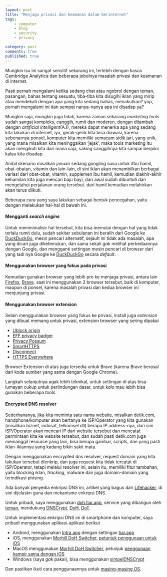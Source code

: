 ```yaml
---
layout: post
title: "Menjaga privasi dan keamanan dalam berinternet"
tags: 
    - computer
    - blog
    - security
    - privacy

category: post
comments: true
published: true
---
```


Mungkin isu ini sangat sensitif sekarang ini, terlebih dengan kasus Cambridge Analytica dan beberapa jebolnya masalah privasi dan keamanan di internet.

Pasti pernah mengalami ketika sedang chat atau ngobrol dengan teman, pasangan, bahas tentang sesuatu, tiba-tiba kita disugihi iklan yang mirip atau mendekati dengan apa yang kita sedang bahas, menakutkan? yup, pernah mengalami ini dan sempat nanya-nanya apa ini disadap ya?

<!--more-->

Mungkin saja, mungkin juga tidak, karena zaman sekarang *marketing tools* sudah sangat kompleks, canggih, rumit dan moderen, dengan ditambah dengan *artificial intelligent*(A.I), mereka dapat menerka apa yang sedang kita lakukan di internet, iya, gerak-gerik kita bisa diawasi, karena sebenarnya ponsel, komputer kita memiliki semacam sidik jari, yang unik, yang mana misalkan kita meninggalkan ‘jejak’, maka tools marketing itu akan mengikuti kita dari mana saja, saking canggihnya kita sampai berpikir kalau kita disadap.

Ambil skenario misalkan januari sedang googling susu untuk itbu hamil, obat-obatan, vitamin dan lain-lain, di sini iklan akan menambilkan berbagai variasi dari obat-obat, vitamin, supplemen ibu hamil, kemudian diakhir-akhir kehamilan kita juga mencari baju bayi, dari awal sudah dibuntuti dan mengetahui perjalanan orang tersebut. dari hamil kemudian melahirkan akan terus diikuti.

Beberapa cara yang saya lakukan sebagai bentuk pencegahan, yaitu dengan melakukan hal-hal di bawah ini.

#### Mengganti _search engine_
Untuk meminimalisir hal tersebut, kita bisa memulai dengan hal yang tidak terlalu rumit dulu, sudah sekitar sebulanan ini beralih dari Google ke [DuckDuckGo](https://duckduckgo.com/),  mesin pencari alternatif, sejauh ini tidak ada masalah, apa yang dicari juga diketemukan, dan sama sekali *gak* melihat perbedaannya dengan Google, dan mengganti settingan mesin pencari di browser dari yang tadi nya Google ke [DuckDuckGo](https://duckduckgo.com/) secara *default*.

#### Menggunakan browser yang fokus pada privasi
Kemudian gunakan browser yang lebih pro ke menjaga privasi, antara lain [Firefox](https://www.mozilla.org/en-US/firefox/new/), [Brave](https://brave.com/). saat ini menggunakan 2 browser tersebut, baik di komputer, maupun di ponsel, karena masalah privasi dan kedua browser ini menjunjung privasi.

#### Menggunakan browser extension
Selain menggunakan browser yang fokus ke privasi, install juga *extension* yang dibuat memang untuk privasi, extension browser yang sering dipakai

- [Ublock origin](https://addons.mozilla.org/en-US/firefox/addon/ublock-origin/)
- [EFF privacy badger](https://www.eff.org/privacybadger)
- [Privacy Possum](https://addons.mozilla.org/en-US/firefox/addon/privacy-possum/)
- [SmartHTTPS](https://addons.mozilla.org/en-US/firefox/addon/smart-https-revived/)
- [Disconnect](https://addons.mozilla.org/en-US/firefox/addon/disconnect/)
- [HTTPS Everywhere](https://addons.mozilla.org/en-US/firefox/addon/https-everywhere/)

Browser Extension di atas juga tersedia untuk Brave (karena Brave berasal dari kode sumber yang sama dengan Google Chrome).

Langkah selanjutnya agak lebih teknikal, untuk settingan di atas bisa lumayan cukup untuk perlindungan dasar, untuk *kalo* mau lebih bisa gunakan beberapa *tools*.

#### Encrypted DNS resolver
Sederhananya, jika kita meminta satu nama website, misalkan detik.com, handphone/komputer akan bertanya ke ISP/Operator yang kita gunakan (misalkan biznet, indosat, telkomsel dll) berapa IP address-nya, dari sini ISP/Operator akan mencari IP dari website tersebut dan mencatat permintaan kita ke website tersebut, dan sudah pasti detik.com juga memanggil resource yang lain, bisa berupa gambar, scripts, dan yang pasti iklan-iklannya yang kadang bikin sakit mata.

Dengan menggunakan encrypted dns resolver, request domain yang kita lakukan tersebut dienkrip, dan juga request kita tidak tercatat di ISP/Operator, tetapi melalui resolver ini, selain itu, memiliki fitur tambahan, yaitu blocking iklan, *tracking*, malware dan juga domain-domain yang terindikasi phising.

Ada banyak penyedia enkripsi DNS ini, artikel yang bagus dari [Lifehacker](https://lifehacker.com/how-to-boost-your-internet-security-with-dnscrypt-510386189), di sini dijelaskn guna dan mekanisme enkripsi DNS.

Untuk pribadi, saya menggunakan [doh.tiar.app](https://doh.tiar.app/), service yang dibangun oleh [teman](https://github.com/pengelana/blocklist/), mendukung [DNSCrypt](https://en.wikipedia.org/wiki/DNSCrypt), [DoH](https://en.wikipedia.org/wiki/DNS_over_HTTPS), [DoT](https://en.wikipedia.org/wiki/DNS_over_TLS).

Untuk implementasi enkripsi DNS ini di smartphone dan komputer, saya pribadi menggunakan aplikasi-aplikasi berikut
- Android, menggunakan [Intra app](https://play.google.com/store/apps/details) dengan settingan [tiar.app](https://github.com/pengelana/blocklist/wiki/DNS-over-HTTPS-(DoH)#android)
- iOS, menggunakan [Morhill DoH Switcher](https://itunes.apple.com/us/app/morhill-doh-switcher/id1451319401), [petunjuk penggunaan untuk iOS](https://github.com/pengelana/blocklist/wiki/DNS-over-HTTPS-(DoH)#morhill-doh-switcher)
- MacOS menggunakan [Morhill DoH Switcher](https://apps.apple.com/id/app/morhill-doh-switcher/id1456779899?mt=12), petunjuk [penggunaan hampir sama dengan iOS](https://github.com/pengelana/blocklist/wiki/DNS-over-HTTPS-(DoH)#morhill-doh-switcher)
- Windows (saya *gak* pakai), bisa menggunakan [simpelDNSCrypt](https://simplednscrypt.org/)

Dan pastikan ikuti cara penggunaannya untuk [masing-masing OS](https://github.com/pengelana/blocklist/wiki).
